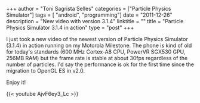 +++
author = "Toni Sagrista Selles"
categories = ["Particle Physics Simulator"]
tags = [ "android", "programming"]
date = "2011-12-26"
description = "New video with version 3.1.4"
linktitle = ""
title = "Particle Physics Simulator 3.1.4 in action"
type = "post"
+++

I just took a new video of the newest version of Particle Physics Simulator (3.1.4) in action running on my Motorola Milestone. The phone is kind of old for today's standards (600 MHz Cortex-A8 CPU,
PowerVR SGX530 GPU, 256MB RAM)  but the frame rate is stable at about 30fps regardless of the number of particles. I'd say the performance is ok for the first time since the migration to OpenGL ES in v2.0.

Enjoy it!

{{< youtube AjvF6ey3_Lc >}}
